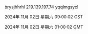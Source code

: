 brysjhhrhl 219.139.197.74 yqqlmgsycl

2024年 11月 02日 星期六 09:00:02 CST

2024年 11月 02日 星期六 01:00:02 GMT
